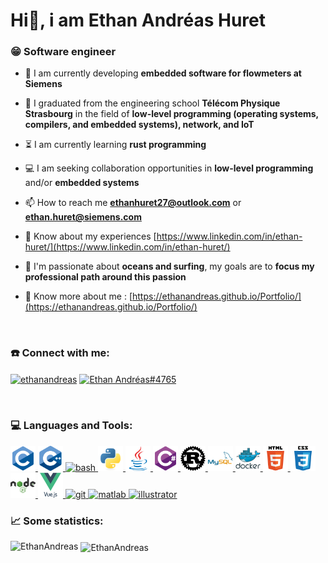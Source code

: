 <h1 align="left">Hi👋, i am Ethan Andréas Huret</h1>
<h3 align="left">😁 Software engineer</h3>

- 🚧 I am currently developing **embedded software for flowmeters at Siemens**

- 🏫 I graduated from the engineering school **Télécom Physique Strasbourg** in the field of **low-level programming (operating systems, compilers, and embedded systems), network, and IoT**

- ⏳ I am currently learning **rust programming**

- 💻 I am seeking collaboration opportunities in **low-level programming** and/or **embedded systems**

- 📫 How to reach me **ethanhuret27@outlook.com** or **ethan.huret@siemens.com**

- 📃 Know about my experiences [https://www.linkedin.com/in/ethan-huret/](https://www.linkedin.com/in/ethan-huret/)

- 🌊 I'm passionate about **oceans and surfing**, my goals are to **focus my professional path around this passion**

- 💼 Know more about me : [https://ethanandreas.github.io/Portfolio/](https://ethanandreas.github.io/Portfolio/)

<br>

<h3 align="left">☎️ Connect with me:</h3>
<p align="left">
<a href="https://linkedin.com/in/ethanandreas" target="blank"><img align="center" src="https://raw.githubusercontent.com/rahuldkjain/github-profile-readme-generator/master/src/images/icons/Social/linked-in-alt.svg" alt="ethanandreas" height="30" width="40" /></a>
<a href="https://discord.gg/Ethan Andréas#4765" target="blank"><img align="center" src="https://raw.githubusercontent.com/rahuldkjain/github-profile-readme-generator/master/src/images/icons/Social/discord.svg" alt="Ethan Andréas#4765" height="30" width="40" /></a>
</p>
<br>

<h3 align="left">💻 Languages and Tools:</h3>
<p align="left"> </a> 
<a href="https://www.cprogramming.com/" target="_blank" rel="noreferrer"> <img src="https://raw.githubusercontent.com/devicons/devicon/master/icons/c/c-original.svg" alt="c" width="40" height="40"/> </a> 
<a href="https://www.w3schools.com/cpp/" target="_blank" rel="noreferrer"> <img src="https://raw.githubusercontent.com/devicons/devicon/master/icons/cplusplus/cplusplus-original.svg" alt="cplusplus" width="40" height="40"/> </a>
<a href="https://www.gnu.org/software/bash/" target="_blank" rel="noreferrer"> <img src="https://www.vectorlogo.zone/logos/gnu_bash/gnu_bash-icon.svg" alt="bash" width="40" height="40"/> </a>
<a href="https://www.python.org" target="_blank" rel="noreferrer"> <img src="https://raw.githubusercontent.com/devicons/devicon/master/icons/python/python-original.svg" alt="python" width="40" height="40"/> </a>
<a href="https://www.java.com" target="_blank" rel="noreferrer"> <img src="https://raw.githubusercontent.com/devicons/devicon/master/icons/java/java-original.svg" alt="java" width="40" height="40"/> </a>
<a href="https://www.w3schools.com/cs/" target="_blank" rel="noreferrer"> <img src="https://raw.githubusercontent.com/devicons/devicon/master/icons/csharp/csharp-original.svg" alt="csharp" width="40" height="40"/> </a>
<a href="https://www.rust-lang.org/" target="_blank" rel="noreferrer"> <img src="https://raw.githubusercontent.com/devicons/devicon/master/icons/rust/rust-plain.svg" alt="rust" width="40" height="40"/> </a>
<a href="https://www.mysql.com/" target="_blank" rel="noreferrer"> <img src="https://raw.githubusercontent.com/devicons/devicon/master/icons/mysql/mysql-original-wordmark.svg" alt="mysql" width="40" height="40"/> </a>
<a href="https://www.docker.com/" target="_blank" rel="noreferrer"> <img src="https://raw.githubusercontent.com/devicons/devicon/master/icons/docker/docker-original-wordmark.svg" alt="docker" width="40" height="40"/>
<a href="https://www.w3.org/html/" target="_blank" rel="noreferrer"> <img src="https://raw.githubusercontent.com/devicons/devicon/master/icons/html5/html5-original-wordmark.svg" alt="html5" width="40" height="40"/> </a>
<a href="https://www.w3schools.com/css/" target="_blank" rel="noreferrer"> <img src="https://raw.githubusercontent.com/devicons/devicon/master/icons/css3/css3-original-wordmark.svg" alt="css3" width="40" height="40"/> </a>
<a href="https://nodejs.org" target="_blank" rel="noreferrer"> <img src="https://raw.githubusercontent.com/devicons/devicon/master/icons/nodejs/nodejs-original-wordmark.svg" alt="nodejs" width="40" height="40"/> </a>
<a href="https://vuejs.org/" target="_blank" rel="noreferrer"> <img src="https://raw.githubusercontent.com/devicons/devicon/master/icons/vuejs/vuejs-original-wordmark.svg" alt="vuejs" width="40" height="40"/> </a>
<a href="https://git-scm.com/" target="_blank" rel="noreferrer"> <img src="https://www.vectorlogo.zone/logos/git-scm/git-scm-icon.svg" alt="git" width="40" height="40"/> </a>
<a href="https://www.mathworks.com/" target="_blank" rel="noreferrer"> <img src="https://upload.wikimedia.org/wikipedia/commons/2/21/Matlab_Logo.png" alt="matlab" width="40" height="40"/> </a>
<a href="https://www.adobe.com/in/products/illustrator.html" target="_blank" rel="noreferrer"> <img src="https://www.vectorlogo.zone/logos/adobe_illustrator/adobe_illustrator-icon.svg" alt="illustrator" width="40" height="40"/> </a>

<br>

<h3 align="left">📈 Some statistics:</h3>
<div>
<p><img align="left" src="https://github-readme-stats.vercel.app/api/top-langs?username=EthanAndreas&show_icons=true&locale=en&layout=compact&langs_count=16&theme=github_dark" alt="EthanAndreas" /></p>
<p>&nbsp;<img align="center" src="https://github-readme-stats.vercel.app/api?username=EthanAndreas&show_icons=true&locale=en&theme=github_dark" alt="EthanAndreas" /></p>
</div>
